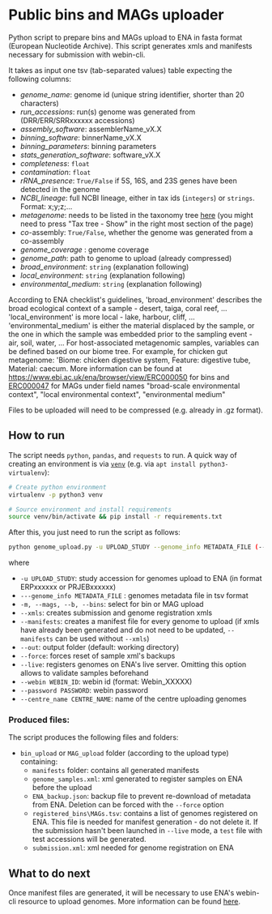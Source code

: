 # Public bins and MAGs uploader
Python script to prepare bins and MAGs upload to ENA in fasta format (European Nucleotide Archive). This script generates xmls and manifests necessary for submission with webin-cli. 

It takes as input one tsv (tab-separated values) table expecting the following columns:
  * _genome_name_: genome id (unique string identifier, shorter than 20 characters)
  * _run_accessions_: run(s) genome was generated from (DRR/ERR/SRRxxxxxx accessions)
  * _assembly_software_: assemblerName_vX.X
  * _binning_software_: binnerName_vX.X
  * _binning_parameters_: binning parameters
  * _stats_generation_software_: software_vX.X
  * _completeness_: `float`
  * _contamination_: `float`
  * _rRNA_presence_: `True/False` if 5S, 16S, and 23S genes have been detected in the genome
  * _NCBI_lineage_: full NCBI lineage, either in tax ids (`integers`) or `strings`. Format: x;y;z;...
  * _metagenome_: needs to be listed in the taxonomy tree [here](<https://www.ebi.ac.uk/ena/browser/view/408169?show=tax-tree>) (you might need to press "Tax tree - Show" in the right most section of the page)
  * _co_-assembly: `True/False`, whether the genome was generated from a co-assembly
  * _genome_coverage_ : genome coverage
  * _genome_path_: path to genome to upload (already compressed)
  * _broad_environment_: `string` (explanation following)
  * _local_environment_: `string` (explanation following)
  * _environmental_medium_: `string` (explanation following)

According to ENA checklist's guidelines, 'broad_environment' describes the broad ecological context of a sample - desert, taiga, coral reef, ... 'local_environment' is more local - lake, harbour, cliff, ... 'environmental_medium' is either the material displaced by the sample, or the one in which the sample was embedded prior to the sampling event - air, soil, water, ... For host-associated metagenomic samples, variables can be defined based on our biome tree. For example, for chicken gut metagenome: 'Biome: chicken digestive system, Feature: digestive tube, Material: caecum. More information can be found at <https://www.ebi.ac.uk/ena/browser/view/ERC000050> for bins and [ERC000047](<https://www.ebi.ac.uk/ena/browser/view/ERC000047>) for MAGs under field names "broad-scale environmental context", "local environmental context", "environmental medium"

Files to be uploaded will need to be compressed (e.g. already in .gz format). 

## How to run
The script needs `python`, `pandas`, and `requests` to run. A quick way of creating an environment is via [`venv`](<https://virtualenv.pypa.io/en/latest/installation//>) (e.g. via `apt install python3-virtualenv`):
```bash
# Create python environment
virtualenv -p python3 venv

# Source environment and install requirements
source venv/bin/activate && pip install -r requirements.txt
```

After this, you just need to run the script as follows:

```bash
python genome_upload.py -u UPLOAD_STUDY --genome_info METADATA_FILE (--mags | --bins) --xmls --manifests --webin WEBIN_ID --password PASSWORD [--out] [--force] [--live]
```

where

  * `-u UPLOAD_STUDY`: study accession for genomes upload to ENA (in format ERPxxxxxx or PRJEBxxxxxx)
  * `---genome_info METADATA_FILE` : genomes metadata file in tsv format
  * `-m, --mags, --b, --bins`: select for bin or MAG upload
  * `--xmls`: creates submission and genome registration xmls
  * `--manifests`: creates a manifest file for every genome to upload (if xmls have already been generated and do not need to be updated, `--manifests` can be used without `--xmls`)
  * `--out`: output folder (default: working directory)
  * `--force`: forces reset of sample xml's backups
  * `--live`: registers genomes on ENA's live server. Omitting this option allows to validate samples beforehand
  * `--webin WEBIN_ID`: webin id (format: Webin_XXXXX)
  * `--password PASSWORD`: webin password
  * `--centre_name CENTRE_NAME`: name of the centre uploading genomes

### Produced files:
The script produces the following files and folders:
  * `bin_upload` or `MAG_upload` folder (according to the upload type) containing:
     - `manifests` folder: contains all generated manifests
     - `genome_samples.xml`: xml generated to register samples on ENA before the upload
     - `ENA_backup.json`: backup file to prevent re-download of metadata from ENA. Deletion can be forced with the `--force` option
     - `registered_bins\MAGs.tsv`: contains a list of genomes registered on ENA. This file is needed for manifest generation - do not delete it. If the submission hasn't been launched in `--live` mode, a `test` file with test accessions will be generated. 
     - `submission.xml`: xml needed for genome registration on ENA

## What to do next
Once manifest files are generated, it will be necessary to use ENA's webin-cli resource to upload genomes. More information can be found [here](<https://ena-docs.readthedocs.io/en/latest/submit/general-guide/webin-cli.html>). 